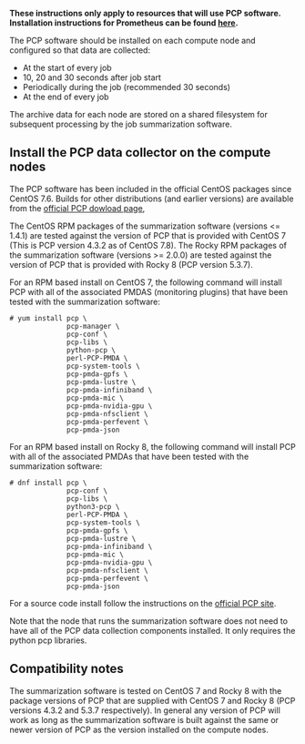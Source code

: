 **These instructions only apply to resources that will use PCP software. Installation instructions for Prometheus can be found [here](supremm-install-prometheus.md).**

The PCP software should be installed on each compute node and configured so
that data are collected:

* At the start of every job
* 10, 20 and 30 seconds after job start
* Periodically during the job (recommended 30 seconds)
* At the end of every job

The archive data for each node are stored on a shared filesystem for
subsequent processing by the job summarization software.

Install the PCP data collector on the compute nodes
-------------------------------------------

The PCP software has been included in the official CentOS packages since CentOS 7.6. Builds
for other distributions (and earlier versions) are available from the
[official PCP dowload page](https://pcp.io/download.html),

The CentOS RPM packages of the summarization software (versions <= 1.4.1) are tested against the version of PCP
that is provided with CentOS 7 (This is PCP version 4.3.2 as of CentOS 7.8). The Rocky RPM packages
of the summarization software (versions >= 2.0.0) are tested against the version of PCP that is provided with
Rocky 8 (PCP version 5.3.7).

For an RPM based install on CentOS 7, the following command will install PCP with
all of the associated PMDAS (monitoring plugins) that have been tested with the
summarization software:

    # yum install pcp \
                  pcp-manager \
                  pcp-conf \
                  pcp-libs \
                  python-pcp \
                  perl-PCP-PMDA \
                  pcp-system-tools \
                  pcp-pmda-gpfs \
                  pcp-pmda-lustre \
                  pcp-pmda-infiniband \
                  pcp-pmda-mic \
                  pcp-pmda-nvidia-gpu \
                  pcp-pmda-nfsclient \
                  pcp-pmda-perfevent \
                  pcp-pmda-json

For an RPM based install on Rocky 8, the following command will install PCP with
all of the associated PMDAs that have been tested with the summarization software:

    # dnf install pcp \
                  pcp-conf \
                  pcp-libs \
                  python3-pcp \
                  perl-PCP-PMDA \
                  pcp-system-tools \
                  pcp-pmda-gpfs \
                  pcp-pmda-lustre \
                  pcp-pmda-infiniband \
                  pcp-pmda-mic \
                  pcp-pmda-nvidia-gpu \
                  pcp-pmda-nfsclient \
                  pcp-pmda-perfevent \
                  pcp-pmda-json

For a source code install follow the instructions on the [official PCP site](https://pcp.io/docs/installation.html).

Note that the node that runs the summarization software does not need to have all of the
PCP data collection components installed. It only requires the python pcp libraries.

Compatibility notes
-------------------

The summarization software is tested on CentOS 7 and Rocky 8 with the package versions of
PCP that are supplied with CentOS 7 and Rocky 8 (PCP versions 4.3.2 and 5.3.7 respectively).
In general any version of PCP will work as long as the summarization software is built against
the same or newer version of PCP as the version installed on the compute nodes.
